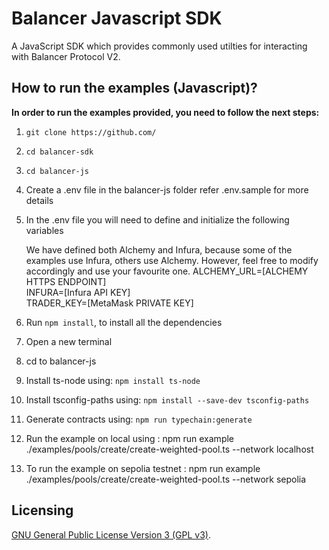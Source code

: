 # Balancer Javascript SDK

A JavaScript SDK which provides commonly used utilties for interacting with Balancer Protocol V2.

## How to run the examples (Javascript)?

**In order to run the examples provided, you need to follow the next steps:**

1. `git clone https://github.com/`
2. `cd balancer-sdk`
3. `cd balancer-js`
4. Create a .env file in the balancer-js folder refer .env.sample for more details
5. In the .env file you will need to define and initialize the following variables

   We have defined both Alchemy and Infura, because some of the examples use Infura, others use Alchemy. However, feel free to modify accordingly and use your favourite one.
   ALCHEMY_URL=[ALCHEMY HTTPS ENDPOINT]  
   INFURA=[Infura API KEY]  
   TRADER_KEY=[MetaMask PRIVATE KEY]

6. Run `npm install`, to install all the dependencies
7. Open a new terminal
8. cd to balancer-js
9. Install ts-node using: `npm install ts-node`
10. Install tsconfig-paths using: `npm install --save-dev tsconfig-paths`
11. Generate contracts using: `npm run typechain:generate`
12. Run the example on local using : npm run example ./examples/pools/create/create-weighted-pool.ts --network localhost
13. To run the example on sepolia testnet : npm run example ./examples/pools/create/create-weighted-pool.ts --network sepolia

## Licensing

[GNU General Public License Version 3 (GPL v3)](../../LICENSE).
